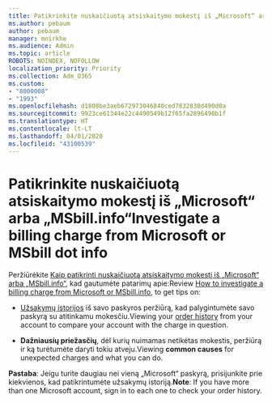 ```yaml
---
title: Patikrinkite nuskaičiuotą atsiskaitymo mokestį iš „Microsoft“ arba „MSbill.info“
ms.author: pebaum
author: pebaum
manager: mnirkhe
ms.audience: Admin
ms.topic: article
ROBOTS: NOINDEX, NOFOLLOW
localization_priority: Priority
ms.collection: Adm_O365
ms.custom:
- "8000008"
- "1993"
ms.openlocfilehash: d1808be3aeb672973046840ced7832830d490d0a
ms.sourcegitcommit: 9923ce61344e22c4490549b12f65fa2896490b1f
ms.translationtype: HT
ms.contentlocale: lt-LT
ms.lasthandoff: 04/01/2020
ms.locfileid: "43100539"
---
```

# <a name="investigate-a-billing-charge-from-microsoft-or-msbill-dot-info"></a><span data-ttu-id="267c4-102">Patikrinkite nuskaičiuotą atsiskaitymo mokestį iš „Microsoft“ arba „MSbill.info“</span><span class="sxs-lookup"><span data-stu-id="267c4-102">Investigate a billing charge from Microsoft or MSbill dot info</span></span>

<span data-ttu-id="267c4-103">Peržiūrėkite [Kaip patikrinti nuskaičiuotą atsiskaitymo mokestį iš „Microsoft“ arba „MSbill.info“](https://support.microsoft.com/help/10623/microsoft-account-investigate-billing-charge), kad gautumėte patarimų apie:</span><span class="sxs-lookup"><span data-stu-id="267c4-103">Review [How to investigate a billing charge from Microsoft or MSbill.info](https://support.microsoft.com/help/10623/microsoft-account-investigate-billing-charge), to get tips on:</span></span> 

- <span data-ttu-id="267c4-104">[Užsakymų istorijos](https://account.microsoft.com/billing/orders/) iš savo paskyros peržiūrą, kad palygintumėte savo paskyrą su atitinkamu mokesčiu.</span><span class="sxs-lookup"><span data-stu-id="267c4-104">Viewing your [order history](https://account.microsoft.com/billing/orders/) from your account to compare your account with the charge in question.</span></span>

- <span data-ttu-id="267c4-105">**Dažniausių priežasčių**, dėl kurių nuimamas netikėtas mokestis, peržiūrą ir ką turėtumėte daryti tokiu atveju.</span><span class="sxs-lookup"><span data-stu-id="267c4-105">Viewing **common causes** for unexpected charges and what you can do.</span></span>

<span data-ttu-id="267c4-106">**Pastaba**: Jeigu turite daugiau nei vieną „Microsoft“ paskyrą, prisijunkite prie kiekvienos, kad patikrintumėte užsakymų istoriją.</span><span class="sxs-lookup"><span data-stu-id="267c4-106">**Note**: If you have more than one Microsoft account, sign in to each one to check your order history.</span></span>
